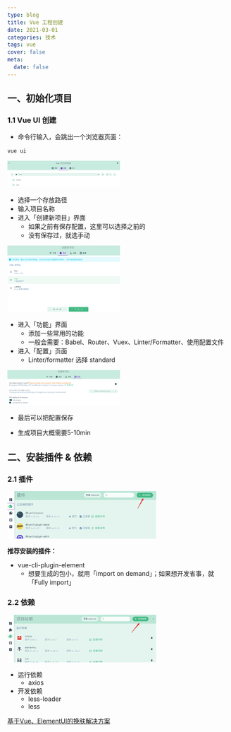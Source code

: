 ```yaml
---
type: blog
title: Vue 工程创建
date: 2021-03-01
categories: 技术
tags: vue
cover: false
meta:
  date: false
---
```






<!-- more -->

## 一、初始化项目

### 1.1 Vue UI 创建

- 命令行输入，会跳出一个浏览器页面：

```bash
vue ui
```

<img src="https://raw.githubusercontent.com/shuopic/ImgBed/master/NoteImgs/image-20210301172457715.png" alt="image-20210301172457715" style="zoom: 25%;" />

- 选择一个存放路径
- 输入项目名称
- 进入「创建新项目」界面
  - 如果之前有保存配置，这里可以选择之前的
  - 没有保存过，就选手动

<img src="https://raw.githubusercontent.com/shuopic/ImgBed/master/NoteImgs/image-20210301173027563.png" alt="image-20210301173027563" style="zoom:25%;" />

- 进入「功能」界面
  - 添加一些常用的功能
  - 一般会需要：Babel、Router、Vuex、Linter/Formatter、使用配置文件
- 进入「配置」页面
  - Linter/formatter 选择 standard

<img src="https://raw.githubusercontent.com/shuopic/ImgBed/master/NoteImgs/image-20210301173626015.png" alt="image-20210301173626015" style="zoom:25%;" />

- 最后可以把配置保存

- 生成项目大概需要5-10min



## 二、安装插件 & 依赖

### 2.1 插件

<img src="https://raw.githubusercontent.com/shuopic/ImgBed/master/NoteImgs/image-20210301174646908.png" alt="image-20210301174646908" style="zoom:33%;" />

**推荐安装的插件：**

- vue-cli-plugin-element
  - 想要生成的包小，就用「import on demand」；如果想开发省事，就「Fully import」

### 2.2 依赖

<img src="Vue 工程创建.assets/image-20210301175324844.png" alt="image-20210301175324844" style="zoom: 33%;" />

- 运行依赖
  - axios
- 开发依赖
  - less-loader
  - less





[基于Vue、ElementUI的换肤解决方案](https://neveryu.github.io/2019/07/01/vue-element-change-theme/)

